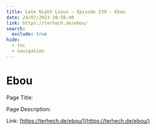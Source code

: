 ```yaml
---
title: Late Night Linux – Episode 239 - Ebou
date: 24/07/2023 20:56:40
link: https://terhech.de/ebou/
search:
  exclude: true
hide:
  - toc
  - navigation
---
```


# Ebou

Page Title: 

Page Description:  

Link: [https://terhech.de/ebou/](https://terhech.de/ebou/)